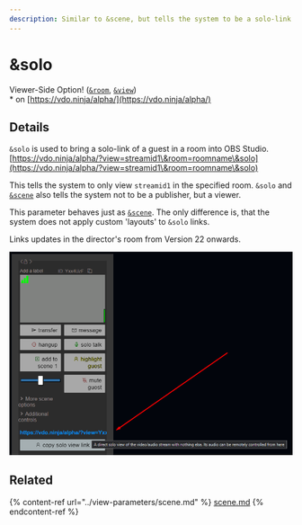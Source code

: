 ```yaml
---
description: Similar to &scene, but tells the system to be a solo-link
---
```


# \&solo

Viewer-Side Option! ([`&room`](../../general-settings/room.md), [`&view`](../view-parameters/view.md))\
\* on [https://vdo.ninja/alpha/](https://vdo.ninja/alpha/)

## Details

`&solo` is used to bring a solo-link of a guest in a room into OBS Studio.\
[https://vdo.ninja/alpha/?view=streamid1\&room=roomname\&solo](https://vdo.ninja/alpha/?view=streamid1\&room=roomname\&solo)

This tells the system to only view `streamid1` in the specified room. `&solo` and [`&scene`](../view-parameters/scene.md) also tells the system not to be a publisher, but a viewer.

This parameter behaves just as [`&scene`](../view-parameters/scene.md). The only difference is, that the system does not apply custom 'layouts' to `&solo` links.

Links updates in the director's room from Version 22 onwards.

![](../../.gitbook/assets/image.png)

## Related

{% content-ref url="../view-parameters/scene.md" %}
[scene.md](../view-parameters/scene.md)
{% endcontent-ref %}
